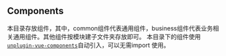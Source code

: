 ## Components

本目录存放组件，其中，common组件代表通用组件，business组件代表业务相关通用组件。其他组件按模块建子文件夹存放即可。
本目录下的组件使用 [`unplugin-vue-components`](https://github.com/antfu/unplugin-vue-components)自动引入，可以无需import 使用。
